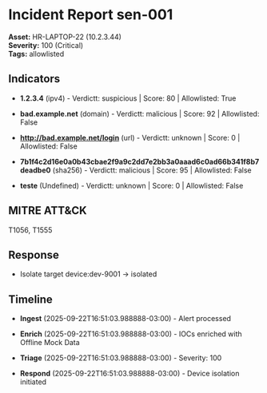 
# Incident Report sen-001

**Asset:** HR-LAPTOP-22 (10.2.3.44)  
**Severity:** 100 (Critical)  
**Tags:** allowlisted

## Indicators


 * **1.2.3.4** (ipv4) - Verdictt: suspicious | Score: 80 | Allowlisted: True

 * **bad.example.net** (domain) - Verdictt: malicious | Score: 92 | Allowlisted: False

 * **http://bad.example.net/login** (url) - Verdictt: unknown | Score: 0 | Allowlisted: False

 * **7b1f4c2d16e0a0b43cbae2f9a9c2dd7e2bb3a0aaad6c0ad66b341f8b7deadbe0** (sha256) - Verdictt: malicious | Score: 95 | Allowlisted: False

 * **teste** (Undefined) - Verdictt: unknown | Score: 0 | Allowlisted: False


## MITRE ATT&CK
T1056, T1555

## Response


- Isolate target device:dev-9001 → isolated



## Timeline

- **Ingest** (2025-09-22T16:51:03.988888-03:00) - Alert processed

- **Enrich** (2025-09-22T16:51:03.988888-03:00) - IOCs enriched with Offline Mock Data

- **Triage** (2025-09-22T16:51:03.988888-03:00) - Severity: 100

- **Respond** (2025-09-22T16:51:03.988888-03:00) - Device isolation initiated
